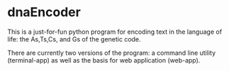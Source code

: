 # dnaEncoder
This is a just-for-fun python program for encoding text in the language of life: the As,Ts,Cs, and Gs of the genetic code.

There are currently two versions of the program: a command line utility (terminal-app) as well as the basis for web application (web-app).
